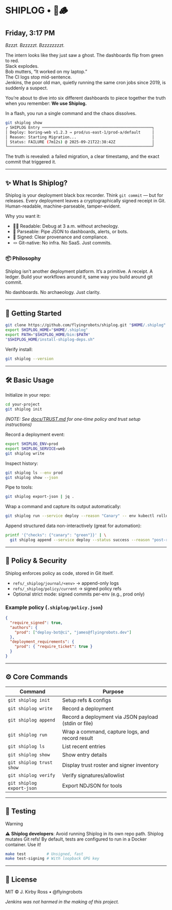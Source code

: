 # SHIPLOG • 🚢🪵

## Friday, 3:17 PM

*Bzzzt. Bzzzzzt. Bzzzzzzzzt.*

The intern looks like they just saw a ghost.
The dashboards flip from green to red.  
Slack explodes.  
Bob mutters, “It worked on my laptop.”  
The CI logs stop mid-sentence.  
Jenkins, the poor old man, quietly running the same cron jobs since 2019, is suddenly a suspect. 

You’re about to dive into six different dashboards to piece together the truth when you remember: **We use Shiplog.**

In a flash, you run a single command and the chaos dissolves. 

```bash
git shiplog show
┌ SHIPLOG Entry ────────────────────────────────────────────────┐
│ Deploy: boring-web v1.2.3 → prod/us-east-1/prod-a/default     │
│ Reason: Starting Migration...                                 │
│ Status: FAILURE (7m12s) @ 2025-09-21T22:38:42Z                │
└───────────────────────────────────────────────────────────────┘
```

The truth is revealed: a failed migration, a clear timestamp, and the exact commit that triggered it.

---

## ✨ What Is Shiplog?

Shiplog is your deployment black box recorder. Think `git commit` — but for releases. Every deployment leaves a cryptographically signed receipt in Git. Human-readable, machine-parseable, tamper-evident.

Why you want it:

- 🧑‍💻 Readable: Debug at 3 a.m. without archeology.
- 🤖 Parseable: Pipe JSON to dashboards, alerts, or bots.
- 🔏 Signed: Clear provenance and compliance.
- 🪢 Git-native: No infra. No SaaS. Just commits.

### 📦 Philosophy

Shiplog isn’t another deployment platform.
It’s a primitive. A receipt. A ledger.
Build your workflows around it, same way you build around git commit.

No dashboards. No archaeology. Just clarity.

---

## 🚀 Getting Started

```bash
git clone https://github.com/flyingrobots/shiplog.git "$HOME/.shiplog"
export SHIPLOG_HOME="$HOME/.shiplog"
export PATH="$SHIPLOG_HOME/bin:$PATH"
"$SHIPLOG_HOME/install-shiplog-deps.sh"
```

Verify install:

```bash
git shiplog --version
```

---

## 🛠️ Basic Usage

Initialize in your repo:

```bash
cd your-project
git shiplog init
```

*(NOTE: See [docs/TRUST.md](docs/TRUST.md) for one-time policy and trust setup instructions)*

Record a deployment event:

```bash
export SHIPLOG_ENV=prod
export SHIPLOG_SERVICE=web
git shiplog write
```

Inspect history:

```bash
git shiplog ls --env prod
git shiplog show --json
```

Pipe to tools:

```bash
git shiplog export-json | jq .
```

Wrap a command and capture its output automatically:

```bash
git shiplog run --service deploy --reason "Canary" -- env kubectl rollout status deploy/web
```

Append structured data non-interactively (great for automation):

```bash
printf '{"checks": {"canary": "green"}}' | \
  git shiplog append --service deploy --status success --reason "post-release smoke" --json -
```

---

## 🔐 Policy & Security

Shiplog enforces policy as code, stored in Git itself.

- `refs/_shiplog/journal/<env>` → append-only logs
- `refs/_shiplog/policy/current` → signed policy refs
- Optional strict mode: signed commits per-env (e.g., prod only)

### Example policy (`.shiplog/policy.json`)

```json
{
  "require_signed": true,
  "authors": {
    "prod": ["deploy-bot@ci", "james@flyingrobots.dev"]
  },
  "deployment_requirements": {
    "prod": { "require_ticket": true }
  }
}
```

---

## ⚙️ Core Commands

| Command |	Purpose |
|---------|---------|
| `git shiplog init` |	Setup refs & configs |
| `git shiplog write` |	Record a deployment |
| `git shiplog append` |	Record a deployment via JSON payload (stdin or file) |
| `git shiplog run` |	Wrap a command, capture logs, and record result |
| `git shiplog ls` |	List recent entries |
| `git shiplog show` |	Show entry details |
| `git shiplog trust show` |	Display trust roster and signer inventory |
| `git shiplog verify` |	Verify signatures/allowlist |
| `git shiplog export-json` |	Export NDJSON for tools |

---

## 🧪 Testing

> [!WARNING]
> ⚠️ **Shiplog developers**: Avoid running Shiplog in its own repo path. Shiplog mutates Git refs! By default, tests are configured to run in a Docker container. Use it!

```bash
make test         # Unsigned, fast
make test-signing # With loopback GPG key
```

---

## 📜 License

MIT © J. Kirby Ross • @flyingrobots

*Jenkins was not harmed in the making of this project.*
